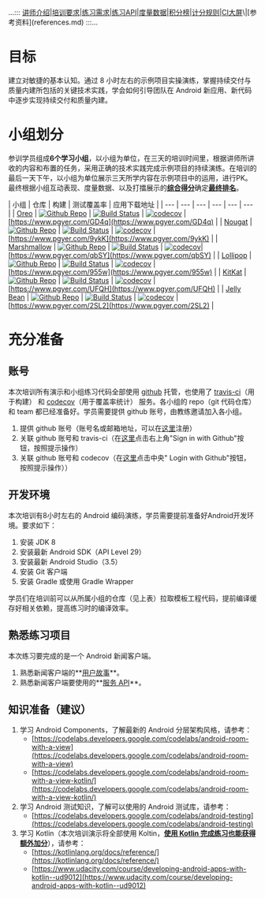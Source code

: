 ...:::  [讲师介绍](coaches.md)\|[培训要求](rules.md)\|[练习需求](https://cac-tech-coach.github.io/NewsClientSpecs)\|[练习API](https://cac-tech-coach.github.io/NewsClientAPI/)\|[度量数据](http://139.198.4.126:8081/#/)\|[积分榜](https://coda.io/d/CAC-OPPO_dWBwjkLuEXF/_subOs)\|[计分规则](scoring.md)\|[CI大屏](https://run.buildmonitor.io/?import=%5B%7B%22Connector%22%3A%22BuildMonitorTravis3%22%2C%22Name%22%3A%22CAC%40OPPO%22%2C%22ServerUrl%22%3A%22https%3A%2F%2Fapi.travis-ci.org%2F%22%2C%22Username%22%3A%22qinyu%22%2C%22Token%22%3A%22mPcuXvs0-wx4Z8XCmI2K1A%22%2C%22ImportantRefs%22%3A%22(master%7Cdevelop%7Crelease%2F(.*))%22%2C%22OnlyActive%22%3Atrue%2C%22Interval%22%3A%221000%22%2C%22ConfigUrl%22%3A%22https%3A%2F%2Fbuildmonitor.gitlab.io%2FTravisConnector%2Fconfig.json%22%7D%5D)\|[参考资料](references.md)  :::...

# 目标

建立对敏捷的基本认知。通过 8 小时左右的示例项目实操演练，掌握持续交付与质量内建所包括的关键技术实践，学会如何引导团队在 Android 新应用、新代码中逐步实现持续交付和质量内建。

# 小组划分

参训学员组成**6个学习小组**，以小组为单位，在三天的培训时间里，根据讲师所讲收的内容和布置的任务，采用正确的技术实践完成示例项目的持续演练。在培训的最后一天下午，以小组为单位展示三天所学内容在示例项目中的运用，进行PK。最终根据小组互动表现、度量数据、以及打擂展示的[**综合得分**](scoring.md)确定[**最终排名**](https://coda.io/d/CAC-OPPO_dWBwjkLuEXF/_subOs)。

| 小组 | 仓库 | 构建 | 测试覆盖率 | 应用下载地址 |
| --- | --- | --- | --- | --- | --- |
| [Oreo](https://github.com/orgs/CAC-0pp0/teams/oreo/members)        | [![Github Repo](https://img.shields.io/github/commit-activity/w/CAC-0pp0/CACOreo.svg)](https://github.com/CAC-0pp0/CACOreo)               | [![Build Status](https://travis-ci.org/CAC-0pp0/CACOreo.svg?branch=master)](https://travis-ci.org/CAC-0pp0/CACOreo)               | [![codecov](https://codecov.io/gh/CAC-0pp0/CACOreo/branch/master/graph/badge.svg)](https://codecov.io/gh/CAC-0pp0/CACOreo)               |         [https://www.pgyer.com/GD4q](https://www.pgyer.com/GD4q) |
| [Nougat](https://github.com/orgs/CAC-0pp0/teams/nougat/members)      | [![Github Repo](https://img.shields.io/github/commit-activity/w/CAC-0pp0/CACNougat.svg)](https://github.com/CAC-0pp0/CACNougat)           | [![Build Status](https://travis-ci.org/CAC-0pp0/CACNougat.svg?branch=master)](https://travis-ci.org/CAC-0pp0/CACNougat)           | [![codecov](https://codecov.io/gh/CAC-0pp0/CACNougat/branch/master/graph/badge.svg)](https://codecov.io/gh/CAC-0pp0/CACNougat)           | [https://www.pgyer.com/9ykK](https://www.pgyer.com/9ykK) |
|   [Marshmallow](https://github.com/orgs/CAC-0pp0/teams/marshmallow/members)  | [![Github Repo](https://img.shields.io/github/commit-activity/w/CAC-0pp0/CACMarshmallow.svg)](https://github.com/CAC-0pp0/CACMarshmallow) | [![Build Status](https://travis-ci.org/CAC-0pp0/CACMarshmallow.svg?branch=master)](https://travis-ci.org/CAC-0pp0/CACMarshmallow) | [![codecov](https://codecov.io/gh/CAC-0pp0/CACMarshmallow/branch/master/graph/badge.svg)](https://codecov.io/gh/CAC-0pp0/CACMarshmallow)| [https://www.pgyer.com/qbSY](https://www.pgyer.com/qbSY) |
| [Lollipop](https://github.com/orgs/CAC-0pp0/teams/lollipop/members)    | [![Github Repo](https://img.shields.io/github/commit-activity/w/CAC-0pp0/CACLollipop.svg)](https://github.com/CAC-0pp0/CACLollipop)       | [![Build Status](https://travis-ci.org/CAC-0pp0/CACLollipop.svg?branch=master)](https://travis-ci.org/CAC-0pp0/CACLollipop)       | [![codecov](https://codecov.io/gh/CAC-0pp0/CACLollipop/branch/master/graph/badge.svg)](https://codecov.io/gh/CAC-0pp0/CACLollipop)        | [https://www.pgyer.com/955w](https://www.pgyer.com/955w) |
| [KitKat](https://github.com/orgs/CAC-0pp0/teams/kitkat/members)  | [![Github Repo](https://img.shields.io/github/commit-activity/w/CAC-0pp0/CACKitKat.svg)](https://github.com/CAC-0pp0/CACKitKat)           | [![Build Status](https://travis-ci.org/CAC-0pp0/CACKitKat.svg?branch=master)](https://travis-ci.org/CAC-0pp0/CACKitKat)           | [![codecov](https://codecov.io/gh/CAC-0pp0/CACKitKat/branch/master/graph/badge.svg)](https://codecov.io/gh/CAC-0pp0/CACKitKat)                 | [https://www.pgyer.com/UFQH](https://www.pgyer.com/UFQH) |
| [Jelly Bean](https://github.com/orgs/CAC-0pp0/teams/jelly-bean/members)   | [![Github Repo](https://img.shields.io/github/commit-activity/w/CAC-0pp0/CACJellyBean.svg)](https://github.com/CAC-0pp0/CACJellyBean)     | [![Build Status](https://travis-ci.org/CAC-0pp0/CACJellyBean.svg?branch=master)](https://travis-ci.org/CAC-0pp0/CACJellyBean)     | [![codecov](https://codecov.io/gh/CAC-0pp0/CACJellyBean/branch/master/graph/badge.svg)](https://codecov.io/gh/CAC-0pp0/CACJellyBean)      | [https://www.pgyer.com/2SL2](https://www.pgyer.com/2SL2) |

# 充分准备

## 账号

本次培训所有演示和小组练习代码全部使用 [github](https://github.com) 托管，也使用了 [travis-ci](https://travis-ci.org/)（用于构建） 和 [codecov](https://codecov.io/gh)（用于覆盖率统计） 服务。各小组的 repo（git 代码仓库）和 team 都已经准备好。学员需要提供 github 账号，由教练邀请加入各小组。

1. 提供 github 账号（账号名或邮箱地址，可以在[这里](https://github.com/join?source=header-home)注册）
2. 关联 github 账号和 travis-ci（在[这里](https://travis-ci.org/)点击右上角"Sign in with Github"按钮，按照提示操作）
3. 关联 github 账号和 codecov（在[这里](https://codecov.io/gh)点击中央" Login with Github"按钮，按照提示操作））

## 开发环境

本次培训有8小时左右的 Android 编码演练，学员需要提前准备好Android开发环境。要求如下：

1. 安装 JDK 8
2. 安装最新 Android SDK（API Level 29）
3. 安装最新 Android Studio（3.5）
4. 安装 Git 客户端
5. 安装 Gradle 或使用 Gradle Wrapper

学员们在培训前可以从所属小组的仓库（见上表）拉取模板工程代码，提前编译缓存好相关依赖，提高练习时的编译效率。

## 熟悉练习项目

本次练习要完成的是一个 Android 新闻客户端。

1. 熟悉新闻客户端的**[用户故事](https://cac-tech-coach.github.io/NewsClientSpecs)**。
2. 熟悉新闻客户端要使用的**[服务 API](https://cac-tech-coach.github.io/NewsClientAPI/)**。

## 知识准备（建议）

1. 学习 Android Components，了解最新的 Android 分层架构风格，请参考：
   - [https://codelabs.developers.google.com/codelabs/android-room-with-a-view](https://codelabs.developers.google.com/codelabs/android-room-with-a-view)  
   - [https://codelabs.developers.google.com/codelabs/android-room-with-a-view-kotlin/](https://codelabs.developers.google.com/codelabs/android-room-with-a-view-kotlin/)
2. 学习 Android 测试知识，了解可以使用的 Android 测试库，请参考：
   - [https://codelabs.developers.google.com/codelabs/android-testing](https://codelabs.developers.google.com/codelabs/android-testing)
3. 学习 Kotlin（本次培训演示将全部使用 Koltin，[**使用 Kotlin 完成练习也能获得额外加分**](scoring.md)），请参考：
   - [https://kotlinlang.org/docs/reference/](https://kotlinlang.org/docs/reference/)
   - [https://www.udacity.com/course/developing-android-apps-with-kotlin--ud9012](https://www.udacity.com/course/developing-android-apps-with-kotlin--ud9012)




